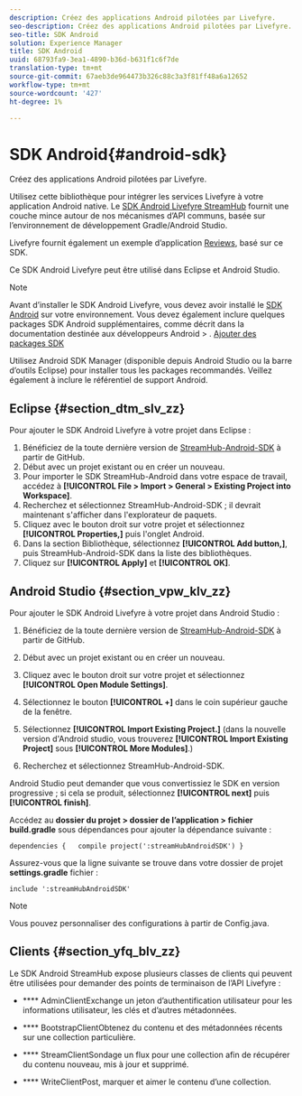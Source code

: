 ```yaml
---
description: Créez des applications Android pilotées par Livefyre.
seo-description: Créez des applications Android pilotées par Livefyre.
seo-title: SDK Android
solution: Experience Manager
title: SDK Android
uuid: 68793fa9-3ea1-4890-b36d-b631f1c6f7de
translation-type: tm+mt
source-git-commit: 67aeb3de964473b326c88c3a3f81ff48a6a12652
workflow-type: tm+mt
source-wordcount: '427'
ht-degree: 1%

---
```



# SDK Android{#android-sdk}

Créez des applications Android pilotées par Livefyre.

Utilisez cette bibliothèque pour intégrer les services Livefyre à votre application Android native. Le [SDK Android Livefyre StreamHub](https://github.com/Livefyre/StreamHub-Android-SDK) fournit une couche mince autour de nos mécanismes d’API communs, basée sur l’environnement de développement Gradle/Android Studio.

Livefyre fournit également un exemple d’application [Reviews](https://github.com/Livefyre/StreamHub-iOS-Reviews-App), basé sur ce SDK.

Ce SDK Android Livefyre peut être utilisé dans Eclipse et Android Studio.

>[!NOTE]
>
>Avant d’installer le SDK Android Livefyre, vous devez avoir installé le [SDK Android](https://developer.android.com/sdk/index.html) sur votre environnement. Vous devez également inclure quelques packages SDK Android supplémentaires, comme décrit dans la documentation destinée aux développeurs Android > .
>[Ajouter des packages SDK](https://developer.android.com/sdk/installing/adding-packages.html)

Utilisez Android SDK Manager (disponible depuis Android Studio ou la barre d’outils Eclipse) pour installer tous les packages recommandés. Veillez également à inclure le référentiel de support Android.

## Eclipse {#section_dtm_slv_zz}

Pour ajouter le SDK Android Livefyre à votre projet dans Eclipse :

1. Bénéficiez de la toute dernière version de [StreamHub-Android-SDK](https://github.com/Livefyre/StreamHub-Android-SDK) à partir de GitHub.
1. Début avec un projet existant ou en créer un nouveau.
1. Pour importer le SDK StreamHub-Android dans votre espace de travail, accédez à **[!UICONTROL File > Import > General > Existing Project into Workspace]**.
1. Recherchez et sélectionnez StreamHub-Android-SDK ; il devrait maintenant s&#39;afficher dans l&#39;explorateur de paquets.
1. Cliquez avec le bouton droit sur votre projet et sélectionnez **[!UICONTROL Properties,]** puis l&#39;onglet Android.
1. Dans la section Bibliothèque, sélectionnez **[!UICONTROL Add button,]**, puis StreamHub-Android-SDK dans la liste des bibliothèques.
1. Cliquez sur **[!UICONTROL Apply]** et **[!UICONTROL OK]**.

## Android Studio {#section_vpw_klv_zz}

Pour ajouter le SDK Android Livefyre à votre projet dans Android Studio :

1. Bénéficiez de la toute dernière version de [StreamHub-Android-SDK](https://github.com/Livefyre/StreamHub-Android-SDK) à partir de GitHub.
1. Début avec un projet existant ou en créer un nouveau.
1. Cliquez avec le bouton droit sur votre projet et sélectionnez **[!UICONTROL Open Module Settings]**.
1. Sélectionnez le bouton **[!UICONTROL +]** dans le coin supérieur gauche de la fenêtre.
1. Sélectionnez **[!UICONTROL Import Existing Project.]** (dans la nouvelle version d&#39;Android studio, vous trouverez **[!UICONTROL Import Existing Project]** sous **[!UICONTROL More Modules]**.)

1. Recherchez et sélectionnez StreamHub-Android-SDK.

Android Studio peut demander que vous convertissiez le SDK en version progressive ; si cela se produit, sélectionnez **[!UICONTROL next]** puis **[!UICONTROL finish]**.

Accédez au **dossier du projet > dossier de l’application > fichier build.gradle** sous dépendances pour ajouter la dépendance suivante :

```
dependencies {   compile project(':streamHubAndroidSDK') } 
```

Assurez-vous que la ligne suivante se trouve dans votre dossier de projet **settings.gradle** fichier :

```
include ':streamHubAndroidSDK' 
```

>[!NOTE]
>
>Vous pouvez personnaliser des configurations à partir de Config.java.

## Clients {#section_yfq_blv_zz}

Le SDK Android StreamHub expose plusieurs classes de clients qui peuvent être utilisées pour demander des points de terminaison de l’API Livefyre :

* **** AdminClientExchange un jeton d’authentification utilisateur pour les informations utilisateur, les clés et d’autres métadonnées.

* **** BootstrapClientObtenez du contenu et des métadonnées récents sur une collection particulière.

* **** StreamClientSondage un flux pour une collection afin de récupérer du contenu nouveau, mis à jour et supprimé.

* **** WriteClientPost, marquer et aimer le contenu d’une collection.

